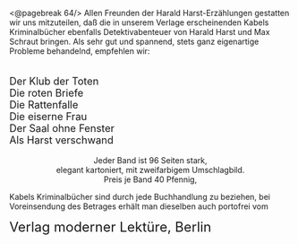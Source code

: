 <@pagebreak 64/>
Allen Freunden der Harald Harst-Erzählungen gestatten
wir uns mitzuteilen, daß die in unserem Verlage
erscheinenden Kabels Kriminalbücher ebenfalls Detektivabenteuer
von Harald Harst und Max Schraut bringen.
Als sehr gut und spannend, stets ganz eigenartige
Probleme behandelnd, empfehlen wir:

<div style="font-size: large; white-space: pre-wrap; indent: 2em;">
Der Klub der Toten
Die roten Briefe
Die Rattenfalle
Die eiserne Frau
Der Saal ohne Fenster
Als Harst verschwand
</div>

<div style="white-space: pre-wrap; text-align: center;">
Jeder Band ist 96 Seiten stark,
elegant kartoniert, mit zweifarbigem Umschlagbild.
</div>

<div style="text-align: center;">
Preis je Band 40 Pfennig,
</div>

Kabels Kriminalbücher sind durch jede Buchhandlung
zu beziehen, bei Voreinsendung des Betrages erhält man
dieselben auch portofrei vom

<div style="font-size: x-large;">
Verlag moderner Lektüre, Berlin
</div>

